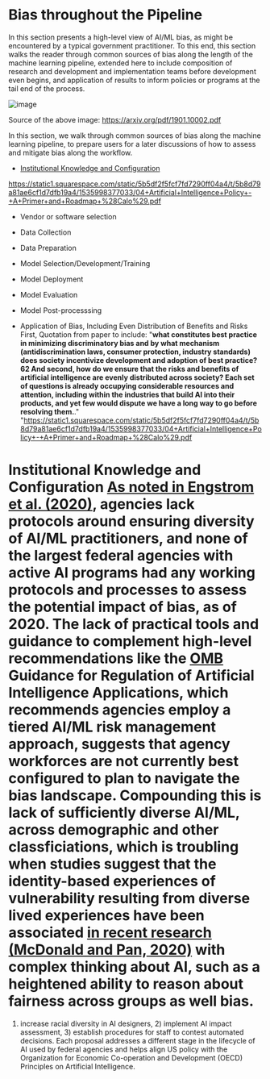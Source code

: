 # Bias throughout the Pipeline

In this section presents a high-level view of AI/ML bias, as might be encountered by a typical government practitioner. To this end, this section walks the reader through common sources of bias along the length of the machine learning pipeline, extended here to include composition of research and development and implementation teams before development even begins, and application of results to inform policies or programs at the tail end of the process. 


![image](https://user-images.githubusercontent.com/80533280/113006618-89764d00-9143-11eb-8081-29350ac93ca1.png)


Source of the above image: https://arxiv.org/pdf/1901.10002.pdf 



In this section, we walk through common sources of bias along the machine learning pipeline, to prepare users for a later discussions of how to assess and mitigate bias along the workflow. 

* [Institutional Knowledge and Configuration](#institutional-knowledge-and-configuration) 

https://static1.squarespace.com/static/5b5df2f5fcf7fd7290ff04a4/t/5b8d79a81ae6cf1d7dfb19a4/1535998377033/04+Artificial+Intelligence+Policy+-+A+Primer+and+Roadmap+%28Calo%29.pdf

*  Vendor or software selection 

* Data Collection

* Data Preparation

* Model Selection/Development/Training

* Model Deployment

* Model Evaluation

* Model Post-processsing

* Application of Bias, Including Even Distribution of Benefits and Risks First, Quotation from paper to include: "**what constitutes best practice in minimizing discriminatory bias and by what mechanism (antidiscrimination laws, consumer protection, industry standards) does society incentivize development and adoption of best practice?62 And second, how do we ensure that the risks and benefits of artificial intelligence are evenly distributed across society? Each set of questions is already occupying considerable resources and attention, including within the industries that build AI into their products, and yet few would dispute we have a long way to go before resolving them.**." "https://static1.squarespace.com/static/5b5df2f5fcf7fd7290ff04a4/t/5b8d79a81ae6cf1d7dfb19a4/1535998377033/04+Artificial+Intelligence+Policy+-+A+Primer+and+Roadmap+%28Calo%29.pdf


# Institutional Knowledge and Configuration [As noted in Engstrom et al. (2020)](https://law.stanford.edu/wp-content/uploads/2020/02/ACUS-AI-Report.pdf), agencies lack protocols around ensuring diversity of AI/ML practitioners, and none of the largest federal agencies with active AI programs had any working protocols and processes to assess the potential impact of bias, as of 2020. The lack of practical tools and guidance to complement high-level recommendations like the [OMB](https://www.omb.gov) Guidance for Regulation of Artificial Intelligence Applications, which recommends agencies employ a tiered AI/ML risk management approach, suggests that agency workforces are not currently best configured to plan to navigate the bias landscape. Compounding this is lack of sufficiently diverse AI/ML, across demographic and other classficiations, which is troubling when studies suggest that the identity-based experiences of vulnerability resulting from diverse lived experiences have been associated [in recent research (McDonald and Pan, 2020)](https://dl.acm.org/doi/abs/10.1145/3415218) with complex thinking about AI, such as a heightened ability to reason about fairness across groups as well bias. 

 1) increase racial diversity in AI designers, 2) implement AI impact assessment, 3) establish procedures for staff to contest automated decisions. Each proposal addresses a different stage in the lifecycle of AI used by federal agencies and helps align US policy with the Organization for Economic Co-operation and Development (OECD) Principles on Artificial Intelligence.



